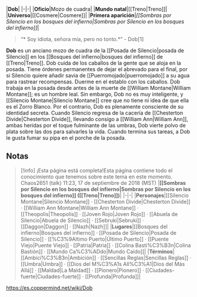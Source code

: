 

|**Dob**|
|-|-|
|**Oficio**|Mozo de cuadra|
|**Mundo natal**|[[Treno\|Treno]]|
|**Universo**|[[Cosmere\|Cosmere]]|
|**Primera aparición**|*[[Sombras por Silencio en los bosques del infierno\|Sombras por Silencio en los bosques del infierno]]*|

>“* Soy idiota, señora mía, pero no tonto.*”
\- Dob[1]


**Dob** es un anciano mozo de cuadra de la [[Posada de Silencio\|posada de Silencio]] en los [[Bosques del infierno\|bosques del infierno]] de [[Treno\|Treno]].
Dob cuida de los caballos de la gente que se aloja en la posada. Tiene órdenes permanentes de dejar el abrevado para el final, por si Silencio quiere añadir savia de [[Puerromojado\|puerromojado]] a su agua para rastrear recompensas. Duerme en el establo con los caballos.
Dob trabaja en la posada desde antes de la muerte de [[William Montane\|William Montane]]; es un hombre leal. Sin embargo, Dob no es muy inteligente, y [[Silencio Montane\|Silencio Montane]] cree que no tiene ni idea de que ella es el Zorro Blanco. Por el contrario, Dob es plenamente consciente de su identidad secreta. Cuando Silencio regresa de la cacería de [[Chesterton Divide\|Chesterton Divide]], llevando consigo a [[William Ann\|William Ann]], ambas heridas por el toque fulminante de las umbras, Dob vierte polvo de plata sobre las dos para salvarles la vida.
Cuando termina sus tareas, a Dob le gusta fumar su pipa en el porche de la posada.

## Notas

> [!info] ¡Esta página está completa!Esta página contiene todo el conocimiento que tenemos sobre este tema en este momento.
Chaos2651 (talk) 11:23, 17 de septiembre de 2018 (MST)
|**[[Sombras por Silencio en los bosques del infierno\|Sombras por Silencio en los bosques del infierno]] ([[Treno\|Treno]])**|
|-|-|
|**Personajes**|[[Silencio Montane\|Silencio Montane]] · [[Chesterton Divide\|Chesterton Divide]] · [[William Ann Montane\|William Ann Montane]] · [[Theopolis\|Theopolis]] · [[Joven Rojo\|Joven Rojo]] · [[Abuela de Silencio\|Abuela de Silencio]] · [[Sebruki\|Sebruki]] · [[Daggon\|Daggon]] · [[Nazh\|Nazh]]|
|**Lugares**|[[Bosques del infierno\|Bosques del infierno]] · [[Posada de Silencio\|Posada de Silencio]] · [[%C3%9Altimo Puerto\|Último Puerto]] · [[Puente Viejo\|Puente Viejo]] · [[Patria\|Patria]] · [[Colina Basti%C3%B3n\|Colina Bastión]] · [[Mundo Ca%C3%ADdo\|Mundo Caído]]|
|**Términos**|[[Ambici%C3%B3n\|Ambición]] · [[Sencillas Reglas\|Sencillas Reglas]] · [[Umbra\|Umbra]] · [[Dios del M%C3%A1s All%C3%A1\|Dios del Más Allá]] · [[Maldad\|La Maldad]] · [[Pionero\|Pionero]] · [[Ciudades-fuerte\|Ciudades-fuerte]] · [[Profunda\|Profunda]]|



https://es.coppermind.net/wiki/Dob